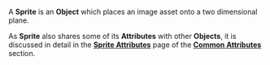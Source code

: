 A **Sprite** is an **Object** which places an image asset onto a two dimensional plane. 

As **Sprite** also shares some of its **Attributes** with other **Objects**, it is discussed in detail in the [**Sprite Attributes**](../attributes/common-attributes/sprite.md) page of the [**Common Attributes**](../attributes/common-attributes/README.md) section.